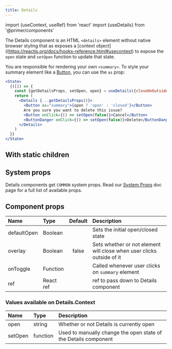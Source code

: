 ```yaml
---
title: Details
---
```


import {useContext, useRef} from 'react'
import {useDetails} from '@primer/components'

The Details component is an HTML `<details>` element without native browser styling that as exposes a [context object]((https://reactjs.org/docs/hooks-reference.html#usecontext) to expose the `open` state and `setOpen` function to update that state.

You are responsible for rendering your own `<summary>`. To style your summary element like a [Button](./Button), you can use the `as` prop:

```jsx live
<State>
  {([]) => {
    const {getDetailsProps, setOpen, open} = useDetails({closeOnOutsideClick: true})
    return (
      <Details {...getDetailsProps()}>
        <Button as="summary">{open ? 'open' : 'closed'}</Button>
        Are you sure you want to delete this issue?
        <Button onClick={() => setOpen(false)}>Cancel</Button>
        <ButtonDanger onClick={() => setOpen(false)}>Delete</ButtonDanger>
      </Details>
    )
  }}
</State>

```

## With static children

## System props

Details components get `COMMON` system props. Read our [System Props](/system-props) doc page for a full list of available props.

## Component props

| Name | Type | Default | Description |
| :- | :- | :-: | :- |
| defaultOpen | Boolean | | Sets the initial open/closed state |
| overlay | Boolean | false | Sets whether or not element will close when user clicks outside of it |
| onToggle | Function | | Called whenever user clicks on `summary` element |
| ref | React ref | | ref to pass down to Details component |




### Values available on Details.Context
| Name | Type | Description |
| :- | :- | :- |
| open | string | Whether or not Details is currently open |
| setOpen | function | Used to manually change the open state of the Details component |
